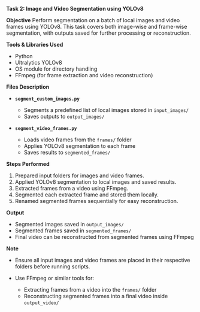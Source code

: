 **Task 2: Image and Video Segmentation using YOLOv8**

**Objective**
Perform segmentation on a batch of local images and video frames using YOLOv8. This task covers both image-wise and frame-wise segmentation, with outputs saved for further processing or reconstruction.

**Tools & Libraries Used**

* Python
* Ultralytics YOLOv8
* OS module for directory handling
* FFmpeg (for frame extraction and video reconstruction)

**Files Description**

* **`segment_custom_images.py`**

  * Segments a predefined list of local images stored in `input_images/`
  * Saves outputs to `output_images/`

* **`segment_video_frames.py`**

  * Loads video frames from the `frames/` folder
  * Applies YOLOv8 segmentation to each frame
  * Saves results to `segmented_frames/`

**Steps Performed**

1. Prepared input folders for images and video frames.
2. Applied YOLOv8 segmentation to local images and saved results.
3. Extracted frames from a video using FFmpeg.
4. Segmented each extracted frame and stored them locally.
5. Renamed segmented frames sequentially for easy reconstruction.

**Output**

* Segmented images saved in `output_images/`
* Segmented frames saved in `segmented_frames/`
* Final video can be reconstructed from segmented frames using FFmpeg

**Note**

* Ensure all input images and video frames are placed in their respective folders before running scripts.
* Use FFmpeg or similar tools for:

  * Extracting frames from a video into the `frames/` folder
  * Reconstructing segmented frames into a final video inside `output_video/`

